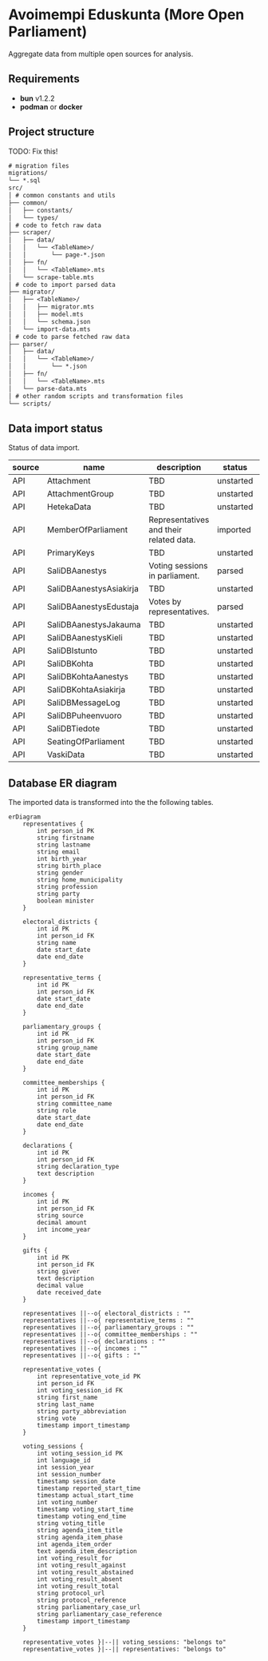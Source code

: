 # Avoimempi Eduskunta (More Open Parliament)

Aggregate data from multiple open sources for analysis.

## Requirements

- **bun** v1.2.2
- **podman** or **docker**

## Project structure

TODO: Fix this!

```txt
# migration files
migrations/
└── *.sql
src/
│ # common constants and utils
├── common/
│   ├── constants/
│   └── types/
│ # code to fetch raw data
├── scraper/
│   ├── data/
│   │   └── <TableName>/
│   │       └── page-*.json
│   ├── fn/
│   │   └── <TableName>.mts
│   └── scrape-table.mts
│ # code to import parsed data
├── migrator/
│   ├── <TableName>/
│   │   ├── migrator.mts
│   │   ├── model.mts
│   │   └── schema.json
│   └── import-data.mts
│ # code to parse fetched raw data
├── parser/
│   ├── data/
│   │   └── <TableName>/
│   │       └── *.json
│   ├── fn/
│   │   └── <TableName>.mts
│   └── parse-data.mts
│ # other random scripts and transformation files
└── scripts/
```

## Data import status

Status of data import.

| source | name                    | description                             | status    | info            |
| ------ | ----------------------- | --------------------------------------- | --------- | --------------- |
| API    | Attachment              | TBD                                     | unstarted |
| API    | AttachmentGroup         | TBD                                     | unstarted |
| API    | HetekaData              | TBD                                     | unstarted |
| API    | MemberOfParliament      | Representatives and their related data. | imported  | partial support |
| API    | PrimaryKeys             | TBD                                     | unstarted |
| API    | SaliDBAanestys          | Voting sessions in parliament.          | parsed    |
| API    | SaliDBAanestysAsiakirja | TBD                                     | unstarted |
| API    | SaliDBAanestysEdustaja  | Votes by representatives.               | parsed    |
| API    | SaliDBAanestysJakauma   | TBD                                     | unstarted |
| API    | SaliDBAanestysKieli     | TBD                                     | unstarted |
| API    | SaliDBIstunto           | TBD                                     | unstarted |
| API    | SaliDBKohta             | TBD                                     | unstarted |
| API    | SaliDBKohtaAanestys     | TBD                                     | unstarted |
| API    | SaliDBKohtaAsiakirja    | TBD                                     | unstarted |
| API    | SaliDBMessageLog        | TBD                                     | unstarted |
| API    | SaliDBPuheenvuoro       | TBD                                     | unstarted |
| API    | SaliDBTiedote           | TBD                                     | unstarted |
| API    | SeatingOfParliament     | TBD                                     | unstarted |
| API    | VaskiData               | TBD                                     | unstarted |

## Database ER diagram

The imported data is transformed into the the following tables.

```mermaid
erDiagram
    representatives {
        int person_id PK
        string firstname
        string lastname
        string email
        int birth_year
        string birth_place
        string gender
        string home_municipality
        string profession
        string party
        boolean minister
    }

    electoral_districts {
        int id PK
        int person_id FK
        string name
        date start_date
        date end_date
    }

    representative_terms {
        int id PK
        int person_id FK
        date start_date
        date end_date
    }

    parliamentary_groups {
        int id PK
        int person_id FK
        string group_name
        date start_date
        date end_date
    }

    committee_memberships {
        int id PK
        int person_id FK
        string committee_name
        string role
        date start_date
        date end_date
    }

    declarations {
        int id PK
        int person_id FK
        string declaration_type
        text description
    }

    incomes {
        int id PK
        int person_id FK
        string source
        decimal amount
        int income_year
    }

    gifts {
        int id PK
        int person_id FK
        string giver
        text description
        decimal value
        date received_date
    }

    representatives ||--o{ electoral_districts : ""
    representatives ||--o{ representative_terms : ""
    representatives ||--o{ parliamentary_groups : ""
    representatives ||--o{ committee_memberships : ""
    representatives ||--o{ declarations : ""
    representatives ||--o{ incomes : ""
    representatives ||--o{ gifts : ""

    representative_votes {
        int representative_vote_id PK
        int person_id FK
        int voting_session_id FK
        string first_name
        string last_name
        string party_abbreviation
        string vote
        timestamp import_timestamp
    }

    voting_sessions {
        int voting_session_id PK
        int language_id
        int session_year
        int session_number
        timestamp session_date
        timestamp reported_start_time
        timestamp actual_start_time
        int voting_number
        timestamp voting_start_time
        timestamp voting_end_time
        string voting_title
        string agenda_item_title
        string agenda_item_phase
        int agenda_item_order
        text agenda_item_description
        int voting_result_for
        int voting_result_against
        int voting_result_abstained
        int voting_result_absent
        int voting_result_total
        string protocol_url
        string protocol_reference
        string parliamentary_case_url
        string parliamentary_case_reference
        timestamp import_timestamp
    }

    representative_votes }|--|| voting_sessions: "belongs to"
    representative_votes }|--|| representatives: "belongs to"
```
